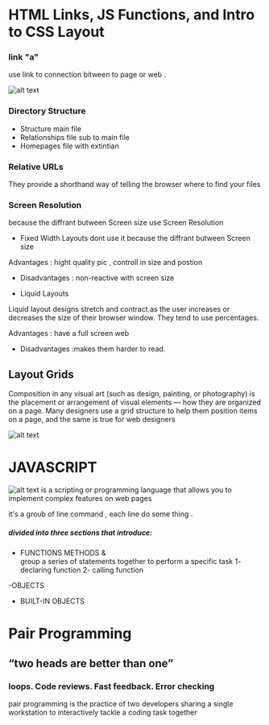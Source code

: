 #  HTML Links, JS Functions, and Intro to CSS Layout

### link "a"
use link to connection bitween to page or web .

![alt text](https://www.computerhope.com/jargon/h/html-tag.gif "title")

### Directory Structure
- Structure 
main file
- Relationships
file sub to main file
- Homepages
file with extintian

### Relative URLs
They provide a shorthand way of telling the browser where to 
find your files

### Screen Resolution
because the diffrant butween Screen size use Screen Resolution

- Fixed Width Layouts 
dont use it because the diffrant butween Screen size

Advantages : hight quality pic , controll in size and postion 

* Disadvantages : non-reactive with screen size

- Liquid Layouts

Liquid layout designs 
stretch and contract 
as the user increases 
or decreases the 
size of their browser 
window. They tend to 
use percentages.

Advantages : have a full screen web

* Disadvantages :makes them harder to read.

## Layout Grids

Composition in any visual art (such as design, painting, or photography) 
is the placement or arrangement of visual elements — how they are 
organized on a page. Many designers use a grid structure to help them 
position items on a page, and the same is true for web designers


![alt text](https://elementor.com/cdn-cgi/image/f=auto,w=1024,h=606/marketing/wp-content/uploads/sites/9/2020/09/modular-grid-examples-1.png "title")

# JAVASCRIPT


![alt text](https://pbs.twimg.com/media/ETzfEvQWkAMPciS.jpg "Logo Title Text 1")
is a scripting or programming language that allows you to implement complex features on web pages

 it's a groub of line command  , each line do some thing .
#####  divided into three sections that introduce:
-  FUNCTIONS METHODS  &  
group a series of statements together to perform a 
specific task
1- declaring function 
2- calling function

-OBJECTS 
- BUILT-IN OBJECTS

# Pair Programming

## “two heads are better than one”

### loops. Code reviews. Fast feedback. Error checking

pair programming is the practice of two developers sharing a single workstation to interactively tackle a coding task together
